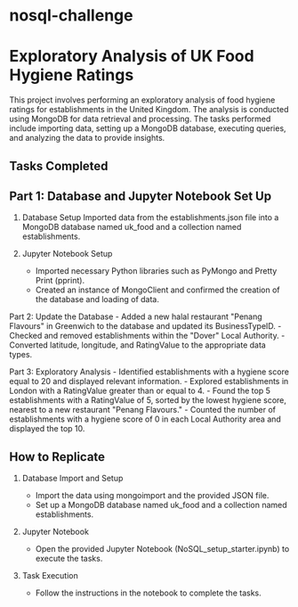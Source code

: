 # nosql-challenge

# Exploratory Analysis of UK Food Hygiene Ratings
This project involves performing an exploratory analysis of food hygiene ratings for establishments in the United Kingdom. The analysis is conducted using MongoDB for data retrieval and processing. The tasks performed include importing data, setting up a MongoDB database, executing queries, and analyzing the data to provide insights.

## Tasks Completed
## Part 1: Database and Jupyter Notebook Set Up

1. Database Setup
Imported data from the establishments.json file into a MongoDB database named uk_food and a collection named establishments.

2. Jupyter Notebook Setup
    - Imported necessary Python libraries such as PyMongo and Pretty Print (pprint).
    - Created an instance of MongoClient and confirmed the creation of the database and loading of data.

Part 2: Update the Database
    - Added a new halal restaurant "Penang Flavours" in Greenwich to the database and updated its BusinessTypeID.
    - Checked and removed establishments within the "Dover" Local Authority.
    - Converted latitude, longitude, and RatingValue to the appropriate data types.

Part 3: Exploratory Analysis
    - Identified establishments with a hygiene score equal to 20 and displayed relevant information.
    - Explored establishments in London with a RatingValue greater than or equal to 4.
    - Found the top 5 establishments with a RatingValue of 5, sorted by the lowest hygiene score, nearest to a new restaurant "Penang Flavours."
    - Counted the number of establishments with a hygiene score of 0 in each Local Authority area and displayed the top 10.

## How to Replicate
1. Database Import and Setup
    - Import the data using mongoimport and the provided JSON file.
    - Set up a MongoDB database named uk_food and a collection named establishments.

2. Jupyter Notebook
    - Open the provided Jupyter Notebook (NoSQL_setup_starter.ipynb) to execute the tasks.

3. Task Execution
    - Follow the instructions in the notebook to complete the tasks.
